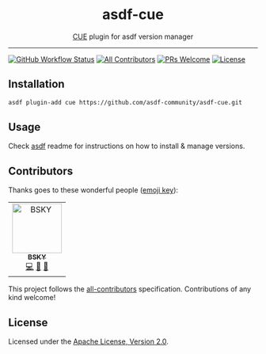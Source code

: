 <div align="center">
<h1>asdf-cue</h1>
<span><a href="https://cuelang.org">CUE</a> plugin for asdf version manager</span>
</div>
<hr />

[![GitHub Workflow Status](https://img.shields.io/github/workflow/status/asdf-community/asdf-cue/Main%20workflow?style=flat-square)](https://github.com/asdf-community/asdf-cue/actions)
[![All Contributors](https://img.shields.io/badge/all_contributors-1-orange.svg?style=flat-square)](#contributors)
[![PRs Welcome](https://img.shields.io/badge/PRs-welcome-brightgreen.svg?style=flat-square)](http://makeapullrequest.com)
[![License](https://img.shields.io/github/license/asdf-community/asdf-cue?style=flat-square&color=brightgreen)](https://github.com/asdf-community/asdf-cue/blob/master/LICENSE)

## Installation

```bash
asdf plugin-add cue https://github.com/asdf-community/asdf-cue.git
```

## Usage

Check [asdf](https://github.com/asdf-vm/asdf) readme for instructions on how to
install & manage versions.

## Contributors

Thanks goes to these wonderful people
([emoji key](https://allcontributors.org/docs/en/emoji-key)):

<!-- ALL-CONTRIBUTORS-LIST:START - Do not remove or modify this section -->
<!-- prettier-ignore -->
<table>
  <tr>
    <td align="center"><a href="https://bsky.moe"><img src="https://avatars3.githubusercontent.com/u/38746192?v=4" width="100px;" alt="BSKY"/><br /><sub><b>BSKY</b></sub></a><br /><a href="https://github.com/asdf-community/asdf-cue/commits?author=imbsky" title="Code">💻</a> <a href="https://github.com/asdf-community/asdf-cue/commits?author=imbsky" title="Documentation">📖</a> <a href="#maintenance-imbsky" title="Maintenance">🚧</a></td>
  </tr>
</table>

<!-- ALL-CONTRIBUTORS-LIST:END -->

This project follows the
[all-contributors](https://github.com/all-contributors/all-contributors)
specification. Contributions of any kind welcome!

## License

Licensed under the
[Apache License, Version 2.0](https://www.apache.org/licenses/LICENSE-2.0).
